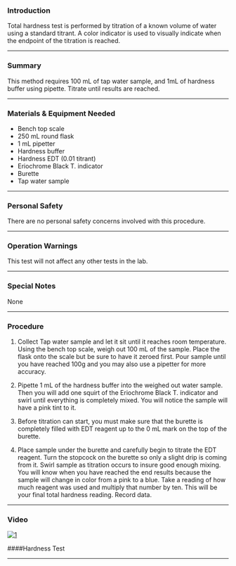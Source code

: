 ### Introduction
Total hardness test is performed by titration of a known volume of water using a standard titrant. A color indicator is used to visually indicate when the endpoint of the titration is reached.
***

### Summary

This method requires 100 mL of tap water sample, and 1mL of  hardness buffer using pipette. Titrate until results are reached.
***

### Materials & Equipment Needed

- Bench top scale
- 250 mL round flask
- 1 mL pipetter
- Hardness buffer
- Hardness EDT (0.01 titrant)
- Eriochrome Black T. indicator
- Burette
- Tap water sample
***


### Personal Safety

There are no personal safety concerns involved with this procedure.
***

### Operation Warnings

This test will not affect any other tests in the lab.
***

### Special Notes

None
***

### Procedure

1. Collect Tap water sample and let it sit until it reaches room temperature. Using the bench top scale, weigh out 100 mL of the sample. Place the flask onto the scale but be sure to have it zeroed first. Pour sample until you have reached 100g and you may also use a pipetter for more accuracy.

2. Pipette 1 mL of the hardness buffer into the weighed out water sample. Then you will add one squirt of the Eriochrome Black T. indicator and swirl until everything is completely mixed. You will notice the sample will have a pink tint to it.

3. Before titration can start, you must make sure that the burette is completely filled with EDT reagent up to the 0 mL mark on the top of the burette.

4. Place sample under the burette and carefully begin to titrate the EDT reagent. Turn the stopcock on the burette so only a slight drip is coming from it. Swirl sample as titration occurs to insure good enough mixing. You will know when you have reached the end results because the sample will change in color from a pink to a blue. Take a reading of how much reagent was used and multiply that number by ten. This will be your final total hardness reading. Record data.
***

### Video

[![1](http://img.youtube.com/vi/qbFyDI7O11c/0.jpg)](https://www.youtube.com/watch?v=qbFyDI7O11c "Hardness Test")

####Hardness Test
*** 